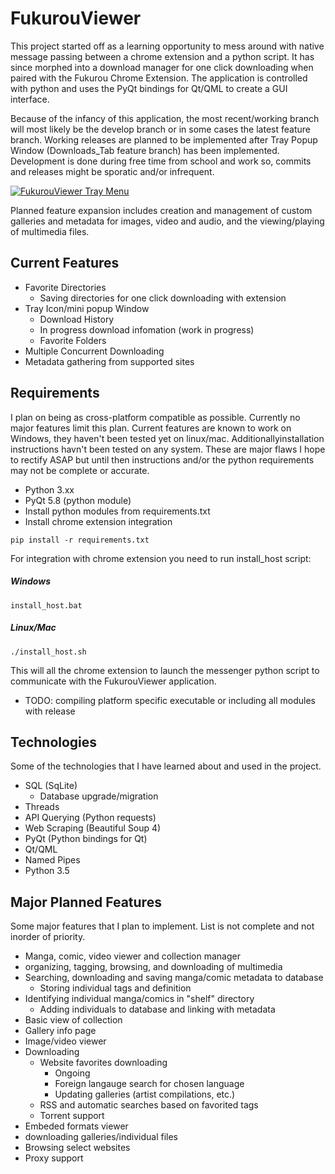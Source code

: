 FukurouViewer
=====================
This project started off as a learning opportunity to mess around with native message passing between
a chrome extension and a python script.  It has since morphed into a download manager for one click downloading
when paired with the Fukurou Chrome Extension.  The application is controlled with python and uses the PyQt
bindings for Qt/QML to create a GUI interface.

Because of the infancy of this application, the most recent/working branch will most likely be
the develop branch or in some cases the latest feature branch.  Working releases are planned to be implemented 
after Tray Popup Window (Downloads_Tab feature branch) has been implemented.  Development is done during free time
from school and work so, commits and releases might be sporatic and/or infrequent.

[![FukurouViewer Tray Menu](https://i.gyazo.com/ab982cf87e892df507bc01b934df3067.gif)](https://gyazo.com/ab982cf87e892df507bc01b934df3067)

Planned feature expansion includes creation and management of custom galleries and metadata for images, video 
and audio, and the viewing/playing of multimedia files.

Current Features
---------------------
* Favorite Directories
  * Saving directories for one click downloading with extension
* Tray Icon/mini popup Window
  * Download History
  * In progress download infomation (work in progress)
  * Favorite Folders
* Multiple Concurrent Downloading
* Metadata gathering from supported sites

Requirements
---------------------
I plan on being as cross-platform compatible as possible.  Currently no major features limit this plan.  Current
features are known to work on Windows, they haven't been tested yet on linux/mac.  Additionallyinstallation 
instructions havn't been tested on any system.  These are major flaws I hope to rectify ASAP but until then
instructions and/or the python requirements may not be complete or accurate.
* Python 3.xx
* PyQt 5.8 (python module)
* Install python modules from requirements.txt
* Install chrome extension integration
```
pip install -r requirements.txt
```

For integration with chrome extension you need to run install_host script:

##### Windows
```
install_host.bat
```
##### Linux/Mac
```
./install_host.sh
```
This will all the chrome extension to launch the messenger python script to communicate with the FukurouViewer
application.

* TODO: compiling platform specific executable or including all modules with release  

Technologies
---------------------
Some of the technologies that I have learned about and used in the project.
* SQL (SqLite)
  * Database upgrade/migration 
* Threads
* API Querying (Python requests)
* Web Scraping (Beautiful Soup 4)
* PyQt (Python bindings for Qt)
* Qt/QML
* Named Pipes
* Python 3.5

Major Planned Features
---------------------
Some major features that I plan to implement.  List is not complete and not inorder of priority.
* Manga, comic, video viewer and collection manager
* organizing, tagging, browsing, and downloading of multimedia
* Searching, downloading and saving manga/comic metadata to database
  * Storing individual tags and definition
* Identifying individual manga/comics in "shelf" directory
  * Adding individuals to database and linking with metadata
* Basic view of collection
* Gallery info page
* Image/video viewer
* Downloading
  * Website favorites downloading
    * Ongoing
    * Foreign langauge search for chosen language
    * Updating galleries (artist compilations, etc.)
  * RSS and automatic searches based on favorited tags
  * Torrent support
* Embeded formats viewer
* downloading galleries/individual files
* Browsing select websites
* Proxy support

